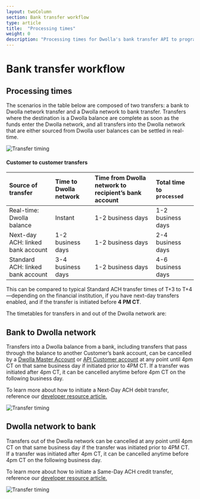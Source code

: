 ```yaml
---
layout: twoColumn
section: Bank transfer workflow
type: article
title:  "Processing times"
weight: 0
description: "Processing times for Dwolla's bank transfer API to programmatically send money online."
---
```


# Bank transfer workflow

## Processing times
The scenarios in the table below are composed of two transfers: a bank to Dwolla network transfer and a Dwolla network to bank transfer. Transfers where the destination is a Dwolla balance are complete as soon as the funds enter the Dwolla network, and all transfers into the Dwolla network that are either sourced from Dwolla user balances can be settled in real-time.

![Transfer timing](/images/ACH_Transfer-timeline.png "Dwolla ACH transfer timeline")

#### Customer to customer transfers

| Source of transfer | Time to Dwolla network | Time from Dwolla network to recipient’s bank account | Total time to `processed` |
|:------------- |:--------------|:------|:-----|
| Real-time: Dwolla balance | Instant | 1-2 business days | 1-2 business days |
| Next-day ACH: linked bank account | 1-2 business days | 1-2 business days | 2-4 business days |
| Standard ACH: linked bank account | 3-4 business days | 1-2 business days | 4-6 business days |

This can be compared to typical Standard ACH transfer times of T+3 to T+4—depending on the financial institution, if you have next-day transfers enabled, and if the transfer is initiated before **4 PM CT**.

The timetables for transfers in and out of the Dwolla network are:

## Bank to Dwolla network

Transfers into a Dwolla balance from a bank, including transfers that pass through the balance to another Customer’s bank account, can be cancelled by a [Dwolla Master Account](https://docsv2.dwolla.com/#accounts) or [API Customer account](/resources/account-types.html) at any point until 4pm CT on that same business day if initiated prior to 4PM CT. If a transfer was initiated after 4pm CT, it can be cancelled anytime before 4pm CT on the following business day.

To learn more about how to initiate a Next-Day ACH debit transfer, reference our [developer resource article.](/resources/next-day-ach.html)

![Transfer timing](/images/ACH_Next-Day.png "Dwolla ACH transfer timing, pay in")

## Dwolla network to bank

Transfers out of the Dwolla network can be cancelled at any point until 4pm CT on that same business day if the transfer was initiated prior to 4PM CT. If a transfer was initiated after 4pm CT, it can be cancelled anytime before 4pm CT on the following business day.

To learn more about how to initiate a Same-Day ACH credit transfer, reference our [developer resource article.](/resources/same-day-ach.html)

![Transfer timing](/images/ACH_Same-Day.png "Dwolla ACH transfer timing, pay out")